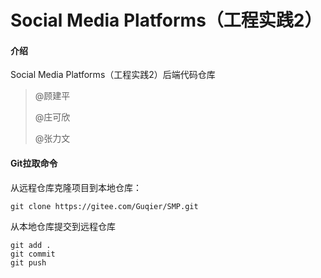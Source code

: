 # Social Media Platforms（工程实践2）

#### 介绍
Social Media Platforms（工程实践2）后端代码仓库

> @顾建平
>
> @庄可欣
>
> @张力文

#### Git拉取命令

从远程仓库克隆项目到本地仓库：

```git
git clone https://gitee.com/Guqier/SMP.git
```

从本地仓库提交到远程仓库

```
git add .
git commit
git push
```

